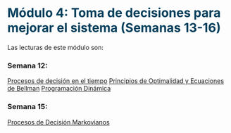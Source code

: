 # <span style="color:#003f5c; font-weight: bold;">Módulo 4: Toma de decisiones para mejorar el sistema (Semanas 13-16)</span>

Las lecturas de este módulo son:

### Semana 12:

[Procesos de decisión en el tiempo](chapter15.md)
[Principios de Optimalidad y Ecuaciones de Bellman](chapter16.md)
[Programación Dinámica](chapter17.md)


### Semana 15:
[Procesos de Decisión Markovianos](chapter18.md)